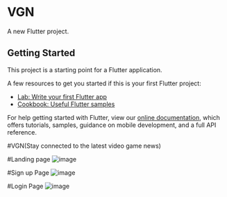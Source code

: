 # VGN

A new Flutter project.

## Getting Started

This project is a starting point for a Flutter application.

A few resources to get you started if this is your first Flutter project:

- [Lab: Write your first Flutter app](https://flutter.dev/docs/get-started/codelab)
- [Cookbook: Useful Flutter samples](https://flutter.dev/docs/cookbook)

For help getting started with Flutter, view our
[online documentation](https://flutter.dev/docs), which offers tutorials,
samples, guidance on mobile development, and a full API reference.

#VGN(Stay connected to the latest video game news)

#Landing page
![image](https://user-images.githubusercontent.com/72686609/150088731-9db7bacc-6fd3-49cd-8a33-2d2143e3216a.png)

#Sign up Page
![image](https://user-images.githubusercontent.com/72686609/150088969-e9fd0e81-996f-46d5-a14b-3f68dfcdb413.png)

#Login Page
![image](https://user-images.githubusercontent.com/72686609/150088801-1707ef2a-74a1-4d26-b4cc-cca6f168168a.png)

